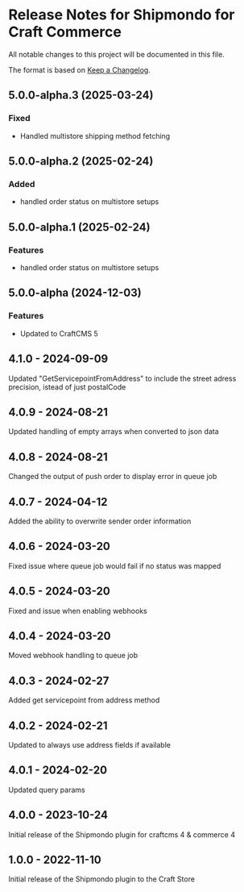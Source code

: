 # Release Notes for Shipmondo for Craft Commerce

All notable changes to this project will be documented in this file.

The format is based on [Keep a Changelog](https://keepachangelog.com/en/1.0.0/).

## 5.0.0-alpha.3 (2025-03-24)

### Fixed

- Handled multistore shipping method fetching

## 5.0.0-alpha.2 (2025-02-24)

### Added

- handled order status on multistore setups

## 5.0.0-alpha.1 (2025-02-24)

### Features

- handled order status on multistore setups

## 5.0.0-alpha (2024-12-03)

### Features

- Updated to CraftCMS 5

## 4.1.0 - 2024-09-09

Updated "GetServicepointFromAddress" to include the street adress precision, istead of just postalCode

## 4.0.9 - 2024-08-21

Updated handling of empty arrays when converted to json data

## 4.0.8 - 2024-08-21

Changed the output of push order to display error in queue job

## 4.0.7 - 2024-04-12

Added the ability to overwrite sender order information

## 4.0.6 - 2024-03-20

Fixed issue where queue job would fail if no status was mapped

## 4.0.5 - 2024-03-20

Fixed and issue when enabling webhooks

## 4.0.4 - 2024-03-20

Moved webhook handling to queue job

## 4.0.3 - 2024-02-27

Added get servicepoint from address method

## 4.0.2 - 2024-02-21

Updated to always use address fields if available

## 4.0.1 - 2024-02-20

Updated query params

## 4.0.0 - 2023-10-24

Initial release of the Shipmondo plugin for craftcms 4 & commerce 4

## 1.0.0 - 2022-11-10

Initial release of the Shipmondo plugin to the Craft Store
